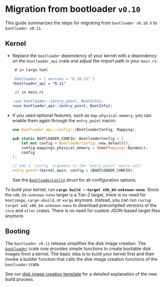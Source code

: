 # Migration from bootloader `v0.10`

This guide summarizes the steps for migrating from `bootloader v0.10.X` to `bootloader v0.11`.

## Kernel

- Replace the `bootloader` dependency of your kernel with a dependency on the `bootloader_api` crate and adjust the import path in your `main.rs`:
  ```diff
   # in Cargo.toml

  -bootloader = { version = "0.10.13" }
  +bootloader_api = "0.11"
  ```
  ```diff
   // in main.rs

  -use bootloader::{entry_point, BootInfo};
  +use bootloader_api::{entry_point, BootInfo};
  ```
- If you used optional features, such as `map-physical-memory`, you can enable them again through the `entry_point` macro:
  ```rust
  use bootloader_api::config::{BootloaderConfig, Mapping};

  pub static BOOTLOADER_CONFIG: BootloaderConfig = {
      let mut config = BootloaderConfig::new_default();
      config.mappings.physical_memory = Some(Mapping::Dynamic);
      config
  };

  // add a `config` argument to the `entry_point` macro call
  entry_point!(kernel_main, config = &BOOTLOADER_CONFIG);
  ```
  See the [`BootloaderConfig`](https://docs.rs/bootloader_api/0.11/bootloader_api/config/struct.BootloaderConfig.html) struct for all configuration options.

To build your kernel, run **`cargo build --target x86_64-unknown-none`**. Since the `x86_64-unknown-none` target is a Tier-2 target, there is no need for `bootimage`, `cargo-xbuild`, or `xargo` anymore. Instead, you can run `rustup target add x86_64-unknown-none` to download precompiled versions of the `core` and `alloc` crates. There is no need for custom JSON-based target files anymore.

## Booting

The `bootloader v0.11` release simplifies the disk image creation. The [`bootloader`](https://docs.rs/bootloader/0.11) crate now provides simple functions to create bootable disk images from a kernel. The basic idea is to build your kernel first and then invoke a builder function that calls the disk image creation functions of the `bootloader` crate.

See our [disk image creation template](../create-disk-image.md) for a detailed explanation of the new build process.
